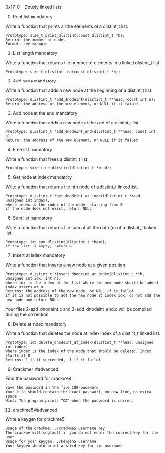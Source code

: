 0x17. C - Doubly linked lists


0. Print list
mandatory

Write a function that prints all the elements of a dlistint_t list.

    Prototype: size_t print_dlistint(const dlistint_t *h);
    Return: the number of nodes
    Format: see example


1. List length
mandatory

Write a function that returns the number of elements in a linked dlistint_t list.

    Prototype: size_t dlistint_len(const dlistint_t *h);


2. Add node
mandatory

Write a function that adds a new node at the beginning of a dlistint_t list.

    Prototype: dlistint_t *add_dnodeint(dlistint_t **head, const int n);
    Return: the address of the new element, or NULL if it failed


3. Add node at the end
mandatory

Write a function that adds a new node at the end of a dlistint_t list.

    Prototype: dlistint_t *add_dnodeint_end(dlistint_t **head, const int n);
    Return: the address of the new element, or NULL if it failed


4. Free list
mandatory

Write a function that frees a dlistint_t list.

    Prototype: void free_dlistint(dlistint_t *head);


5. Get node at index
mandatory

Write a function that returns the nth node of a dlistint_t linked list.

    Prototype: dlistint_t *get_dnodeint_at_index(dlistint_t *head, unsigned int index);
    where index is the index of the node, starting from 0
    if the node does not exist, return NULL


6. Sum list
mandatory

Write a function that returns the sum of all the data (n) of a dlistint_t linked list.

    Prototype: int sum_dlistint(dlistint_t *head);
    if the list is empty, return 0


7. Insert at index
mandatory

Write a function that inserts a new node at a given position.

    Prototype: dlistint_t *insert_dnodeint_at_index(dlistint_t **h, unsigned int idx, int n);
    where idx is the index of the list where the new node should be added. Index starts at 0
    Returns: the address of the new node, or NULL if it failed
    if it is not possible to add the new node at index idx, do not add the new node and return NULL

Your files 2-add_dnodeint.c and 3-add_dnodeint_end.c will be compiled during the correction

8. Delete at index
mandatory

Write a function that deletes the node at index index of a dlistint_t linked list.

    Prototype: int delete_dnodeint_at_index(dlistint_t **head, unsigned int index);
    where index is the index of the node that should be deleted. Index starts at 0
    Returns: 1 if it succeeded, -1 if it failed

9. Crackme4
#advanced

Find the password for crackme4.

    Save the password in the file 100-password
    Your file should contain the exact password, no new line, no extra space
    Hint: The program prints “OK” when the password is correct

11. crackme5
#advanced

Write a keygen for crackme5.

    Usage of the crackme: ./crackme5 username key
    The crackme will segfault if you do not enter the correct key for the user
    Usage for your keygen: ./keygen5 username
    Your keygen should print a valid key for the username
